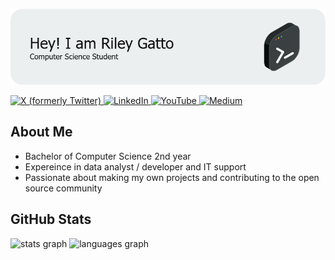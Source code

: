 ![Header](./github-header-image.png)

<p>
  <a href="https://www.x.com/RileyGatto">
    <img
      src="https://img.shields.io/badge/X-%23ff6e96?style=for-the-badge&logo=x&logoColor=white&labelColor=%23282A36"
      height="25"
      alt="X (formerly Twitter)"
    />
  </a>
  <a href="https://www.linkedin.com/in/riley-gatto">
    <img
        src="https://img.shields.io/badge/LinkedIn-%23ff6e96?style=for-the-badge&logo=linkedin&logoColor=white&labelColor=%23282A36"
        height="25"
        alt="LinkedIn"
    />
  </a>
  <a href="https://www.youtube.com/@RileyGatto">
    <img
      src="https://img.shields.io/badge/YouTube-%23ff6e96?style=for-the-badge&logo=youtube&logoColor=white&labelColor=%23282A36"
      height="25"
      alt="YouTube"
    />
  </a>
  <a href="https://medium.com/@rmgatto64">
    <img
      src="https://img.shields.io/badge/Medium-%23ff6e96?style=for-the-badge&logo=medium&logoColor=white&labelColor=%23282A36"
      height="25"
      alt="Medium"
    />
  </a>
</p>

##  About Me
- Bachelor of Computer Science 2nd year
- Expereince in data analyst / developer and IT support
- Passionate about making my own projects and contributing to the open source community

## GitHub Stats
<div>
  <img
    src="https://github-readme-stats.vercel.app/api?hide_title=false&hide_rank=false&show_icons=true&include_all_commits=true&count_private=true&disable_animations=false&theme=dracula&hide_border=true&username=RileyGatto"
    height="150"
    alt="stats graph"
  />
  <img
    src="https://github-readme-stats.vercel.app/api/top-langs?hide_title=false&layout=compact&card_width=320&langs_count=5&theme=dracula&hide=html,css&hide_border=true&username=RileyGatto"
    height="150"
    alt="languages graph"
  />
</div>
